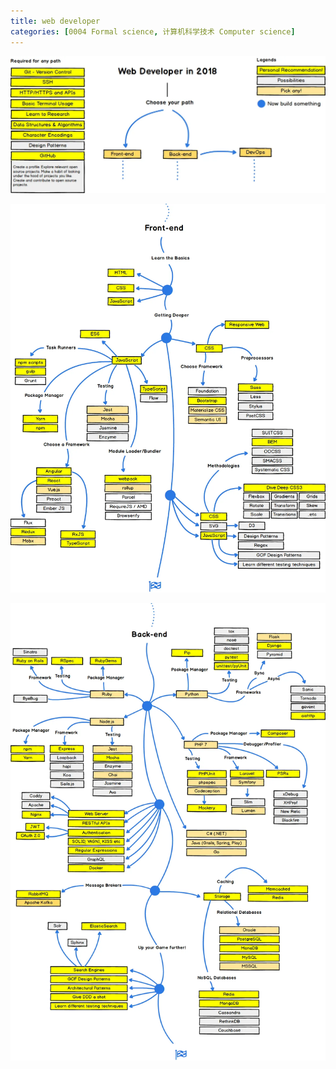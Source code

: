 ```yaml
---
title: web developer
categories: [0004 Formal science, 计算机科学技术 Computer science]
---
```


![Alt text](</assets/images/web developer/image.png>)

![Alt text](</assets/images/web developer/image-1.png>)

![Alt text](</assets/images/web developer/image-2.png>)